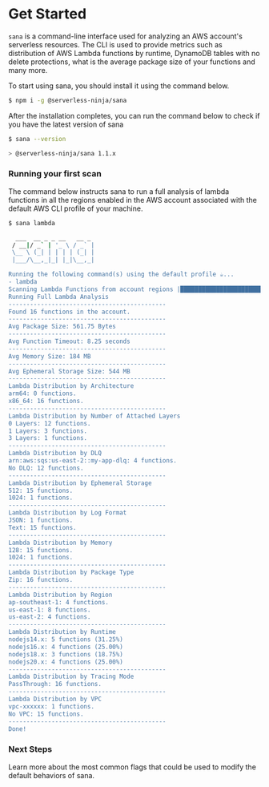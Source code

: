 # Get Started

`sana` is a command-line interface used for analyzing an AWS account's serverless resources. The CLI is used to provide metrics such as distribution of AWS Lambda functions by runtime, DynamoDB tables with no delete protections, what is the average package size of your functions and many more.

To start using sana, you should install it using the command below.

```sh
$ npm i -g @serverless-ninja/sana
```

After the installation completes, you can run the command below to check if you have the latest version of sana

```sh
$ sana --version

> @serverless-ninja/sana 1.1.x
```

### Running your first scan

The command below instructs sana to run a full analysis of lambda functions in all the regions enabled in the AWS account associated with the default AWS CLI profile of your machine.

```sh
$ sana lambda

  ___  __ _ _ __   __ _
 / __|/ _` | '_ \ / _` |
 \__ \ (_| | | | | (_| |
 |___/\__,_|_| |_|\__,_|

Running the following command(s) using the default profile ☕...
- lambda
Scanning Lambda Functions from account regions |████████████████████████████████████████| 100% | ETA: 0s | 17/17
Running Full Lambda Analysis
--------------------------------------------
Found 16 functions in the account.
--------------------------------------------
Avg Package Size: 561.75 Bytes
--------------------------------------------
Avg Function Timeout: 8.25 seconds
--------------------------------------------
Avg Memory Size: 184 MB
--------------------------------------------
Avg Ephemeral Storage Size: 544 MB
--------------------------------------------
Lambda Distribution by Architecture
arm64: 0 functions.
x86_64: 16 functions.
--------------------------------------------
Lambda Distribution by Number of Attached Layers
0 Layers: 12 functions.
1 Layers: 3 functions.
3 Layers: 1 functions.
--------------------------------------------
Lambda Distribution by DLQ
arn:aws:sqs:us-east-2::my-app-dlq: 4 functions.
No DLQ: 12 functions.
--------------------------------------------
Lambda Distribution by Ephemeral Storage
512: 15 functions.
1024: 1 functions.
--------------------------------------------
Lambda Distribution by Log Format
JSON: 1 functions.
Text: 15 functions.
--------------------------------------------
Lambda Distribution by Memory
128: 15 functions.
1024: 1 functions.
--------------------------------------------
Lambda Distribution by Package Type
Zip: 16 functions.
--------------------------------------------
Lambda Distribution by Region
ap-southeast-1: 4 functions.
us-east-1: 8 functions.
us-east-2: 4 functions.
--------------------------------------------
Lambda Distribution by Runtime
nodejs14.x: 5 functions (31.25%)
nodejs16.x: 4 functions (25.00%)
nodejs18.x: 3 functions (18.75%)
nodejs20.x: 4 functions (25.00%)
--------------------------------------------
Lambda Distribution by Tracing Mode
PassThrough: 16 functions.
--------------------------------------------
Lambda Distribution by VPC
vpc-xxxxxx: 1 functions.
No VPC: 15 functions.
--------------------------------------------
Done!
```

### Next Steps

Learn more about the most common flags that could be used to modify the default behaviors of sana.
